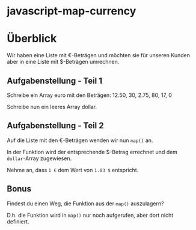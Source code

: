 # javascript-map-currency

# Überblick
Wir haben eine Liste mit €-Beträgen und möchten sie für unseren Kunden aber in eine Liste mit $-Beträgen umrechnen.

## Aufgabenstellung - Teil 1
Schreibe ein Array euro mit den Beträgen: 12.50, 30, 2.75, 80, 17, 0

Schreibe nun ein leeres Array dollar.

## Aufgabenstellung - Teil 2
Auf die Liste mit den €-Beträgen wenden wir nun `map()` an.

In der Funktion wird der entsprechende $-Betrag errechnet und dem `dollar`-Array zugewiesen.

Nehme an, dass `1 €` dem Wert von `1.03 $` entspricht.

## Bonus
Findest du einen Weg, die Funktion aus der `map()` auszulagern?

D.h. die Funktion wird in `map()` nur noch aufgerufen, aber dort nicht definiert.
